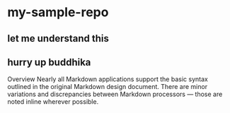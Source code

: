 # my-sample-repo

## let me understand this 

## hurry up buddhika
Overview
Nearly all Markdown applications support the basic syntax outlined in the original Markdown design document. There are minor variations and discrepancies between Markdown processors — those are noted inline wherever possible.